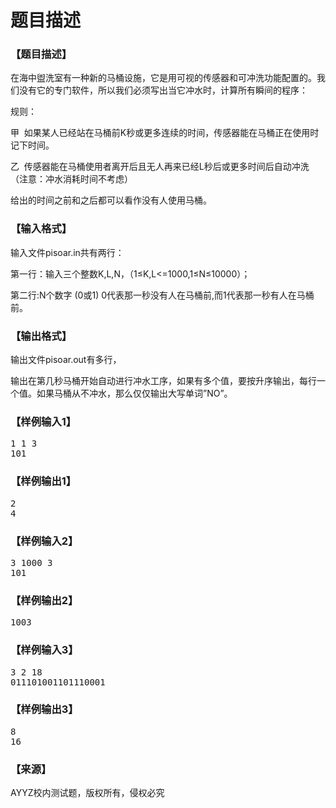 # 题目描述


<h3>
【题目描述】
</h3>
<p>
在海中盥洗室有一种新的马桶设施，它是用可视的传感器和可冲洗功能配置的。我们没有它的专门软件，所以我们必须写出当它冲水时，计算所有瞬间的程序：
</p>
<p>
规则：
</p>
<p>
甲  如果某人已经站在马桶前K秒或更多连续的时间，传感器能在马桶正在使用时记下时间。
</p>
<p>
乙  传感器能在马桶使用者离开后且无人再来已经L秒后或更多时间后自动冲洗（注意：冲水消耗时间不考虑）
</p>
<p>
给出的时间之前和之后都可以看作没有人使用马桶。
</p>
<h3>
【输入格式】
</h3>
<p>
输入文件pisoar.in共有两行：
</p>
<p>
第一行：输入三个整数K,L,N，（1≤K,L&lt;=1000,1≤N≤10000）；
</p>
<p>
第二行:N个数字 (0或1) 0代表那一秒没有人在马桶前,而1代表那一秒有人在马桶前。
</p>
<h3>
【输出格式】
</h3>
<p>
输出文件pisoar.out有多行，
</p>
<p>
输出在第几秒马桶开始自动进行冲水工序，如果有多个值，要按升序输出，每行一个值。如果马桶从不冲水，那么仅仅输出大写单词”NO”。
</p>
<h3>
【样例输入1】
</h3>
<pre>1 1 3
101
</pre>
<h3>
【样例输出1】
</h3>
<pre>2
4
</pre>
<h3>
【样例输入2】
</h3>
<pre>3 1000 3
101
</pre>
<h3>
【样例输出2】
</h3>
<pre>1003</pre>
<h3>
【样例输入3】
</h3>
<pre>3 2 18
011101001101110001
</pre>
<h3>
【样例输出3】
</h3>
<pre>8
16
</pre>
<h3>
【来源】
</h3>
<p>
AYYZ校内测试题，版权所有，侵权必究
</p>
